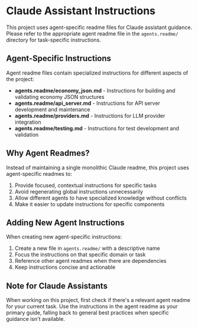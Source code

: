 # Claude Assistant Instructions

This project uses agent-specific readme files for Claude assistant guidance. Please refer to the appropriate agent readme file in the `agents.readme/` directory for task-specific instructions.

## Agent-Specific Instructions

Agent readme files contain specialized instructions for different aspects of the project:

- **agents.readme/economy_json.md** - Instructions for building and validating economy JSON structures
- **agents.readme/api_server.md** - Instructions for API server development and maintenance
- **agents.readme/providers.md** - Instructions for LLM provider integration
- **agents.readme/testing.md** - Instructions for test development and validation

## Why Agent Readmes?

Instead of maintaining a single monolithic Claude readme, this project uses agent-specific readmes to:
1. Provide focused, contextual instructions for specific tasks
2. Avoid regenerating global instructions unnecessarily
3. Allow different agents to have specialized knowledge without conflicts
4. Make it easier to update instructions for specific components

## Adding New Agent Instructions

When creating new agent-specific instructions:
1. Create a new file in `agents.readme/` with a descriptive name
2. Focus the instructions on that specific domain or task
3. Reference other agent readmes when there are dependencies
4. Keep instructions concise and actionable

## Note for Claude Assistants

When working on this project, first check if there's a relevant agent readme for your current task. Use the instructions in the agent readme as your primary guide, falling back to general best practices when specific guidance isn't available.